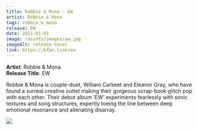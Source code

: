 ```yaml
---
title: Robbie & Mona - EW
artist: Robbie & Mona
tags: robbie_&_mona
release: EW
date: 2021-01-01
image: /assets/images/ew.jpg
imageAlt: release cover
link: https://bfan.link/ew
---
```

**Artist**: Robbie & Mona\
**Release Title**: EW

Robbie & Mona is couple-duet, William Carkeet and Eleanor Gray, who have found a surreal creative outlet making their gorgeous scrap-book glitch pop with each other. Their debut album ‘EW’ experiments fearlessly with sonic textures and song structures, expertly toeing the line between deep emotional resonance and alienating disarray.

![](/assets/images/robbie-mona4.jpg)
